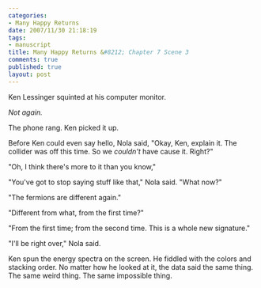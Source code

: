 ```yaml
--- 
categories: 
- Many Happy Returns
date: 2007/11/30 21:18:19
tags: 
- manuscript
title: Many Happy Returns &#8212; Chapter 7 Scene 3
comments: true
published: true
layout: post
---
```


Ken Lessinger squinted at his computer monitor.

<em>Not again.</em>

The phone rang.  Ken picked it up.

Before Ken could even say hello, Nola said, "Okay, Ken, explain it.  The collider was off this time.  So we <em>couldn't</em> have cause it.  Right?"

"Oh, I think there's more to it than you know,"

"You've got to stop saying stuff like that," Nola said.  "What now?"

"The fermions are different again."

"Different from what, from the first time?"

"From the first time; from the second time.  This is a whole new signature."

"I'll be right over," Nola said.

Ken spun the energy spectra on the screen.  He fiddled with the colors and stacking order.  No matter how he looked at it, the data said the same thing.  The same weird thing.  The same impossible thing.
